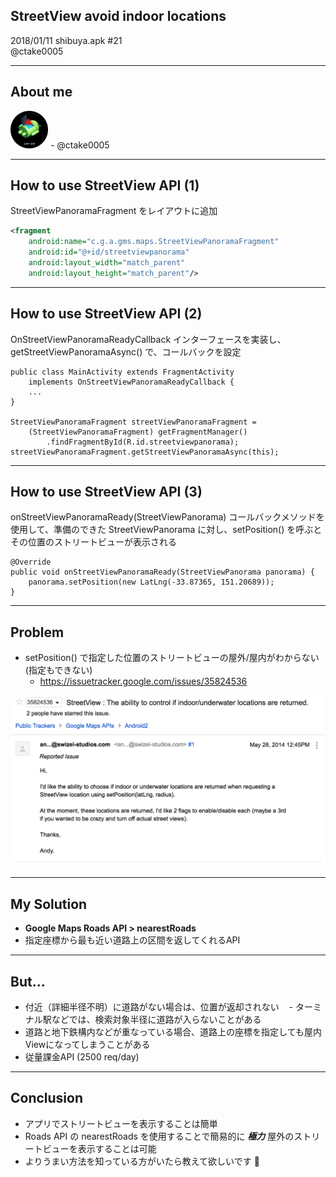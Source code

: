 ## StreetView avoid indoor locations
2018/01/11 shibuya.apk #21  
@ctake0005

---
## About me
<img src="/assets/images/twitter.png" width="60">
- @ctake0005

---
## How to use StreetView API (1)
StreetViewPanoramaFragment をレイアウトに追加
```xml
<fragment
    android:name="c.g.a.gms.maps.StreetViewPanoramaFragment"
    android:id="@+id/streetviewpanorama"
    android:layout_width="match_parent"
    android:layout_height="match_parent"/>
```

---
## How to use StreetView API (2)
OnStreetViewPanoramaReadyCallback インターフェースを実装し、getStreetViewPanoramaAsync() で、コールバックを設定
```
public class MainActivity extends FragmentActivity
    implements OnStreetViewPanoramaReadyCallback {
    ...
}

StreetViewPanoramaFragment streetViewPanoramaFragment =
    (StreetViewPanoramaFragment) getFragmentManager()
        .findFragmentById(R.id.streetviewpanorama);
streetViewPanoramaFragment.getStreetViewPanoramaAsync(this);
```

---
## How to use StreetView API (3)
onStreetViewPanoramaReady(StreetViewPanorama) コールバックメソッドを使用して、準備のできた StreetViewPanorama に対し、setPosition() を呼ぶとその位置のストリートビューが表示される
```
@Override
public void onStreetViewPanoramaReady(StreetViewPanorama panorama) {
    panorama.setPosition(new LatLng(-33.87365, 151.20689));
}
```

---
## Problem
- setPosition() で指定した位置のストリートビューの屋外/屋内がわからない(指定もできない)
    - https://issuetracker.google.com/issues/35824536
<img src="/street-view-avoid-indoor/images/issue.png" width="600">

---
## My Solution
- **Google Maps Roads API > nearestRoads**
- 指定座標から最も近い道路上の区間を返してくれるAPI

---
## But...
- 付近（詳細半径不明）に道路がない場合は、位置が返却されない
    - ターミナル駅などでは、検索対象半径に道路が入らないことがある
- 道路と地下鉄構内などが重なっている場合、道路上の座標を指定しても屋内Viewになってしまうことがある
- 従量課金API (2500 req/day)

---
## Conclusion
- アプリでストリートビューを表示することは簡単
- Roads API の nearestRoads を使用することで簡易的に ***極力*** 屋外のストリートビューを表示することは可能
- よりうまい方法を知っている方がいたら教えて欲しいです 🙏
